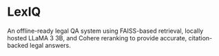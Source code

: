 # LexIQ
An offline-ready legal QA system using FAISS-based retrieval, locally hosted LLaMA 3 3B, and Cohere reranking to provide accurate, citation-backed legal answers.
